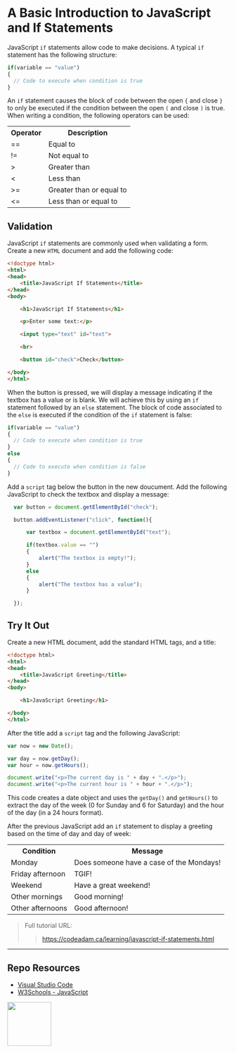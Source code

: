 # A Basic Introduction to JavaScript and If Statements

JavaScript `if` statements allow code to make decisions. A typical `if` statement has the following structure:

```javascript
if(variable == "value")
{
  // Code to execute when condition is true
}
```

An `if` statement causes the block of code between the open `{` and close `}` to only be executed if the condition between the open `(` and close `)` is true. When writing a condition, the following operators can be used:

<table>
<tr><th>Operator</th><th>Description</th></tr>
<tr><td>==</td><td>Equal to</td></tr>
<tr><td>!=</td><td>Not equal to</td></tr>
<tr><td>&gt;</td><td>Greater than</td></tr>
<tr><td>&lt;</td><td>Less than</td></tr>
<tr><td>&gt;=</td><td>Greater than or equal to</td></tr>
<tr><td>&lt;=</td><td>Less than or equal to</td></tr>
</table>

## Validation

JavaScript `if` statements are commonly used when validating a form. Create a new `HTML` document and add the following code:

```html
<!doctype html>
<html>
<head>
    <title>JavaScript If Statements</title>
</head>
<body>

    <h1>JavaScript If Statements</h1>

    <p>Enter some text:</p>

    <input type="text" id="text">

    <br>

    <button id="check">Check</button>

</body>
</html>
```

When the button is pressed, we will display a message indicating if the textbox has a value or is blank. We will achieve this by using an `if` statement followed by an `else` statement. The block of code associated to the `else` is executed if the condition of the `if` statement is false:

```javascript
if(variable == "value")
{
  // Code to execute when condition is true
}
else
{
  // Code to execute when condition is false
}
```

Add a `script` tag below the button in the new doucument. Add the following JavaScript to check the textbox and display a message:

```javascript
  var button = document.getElementById("check");

  button.addEventListener("click", function(){

      var textbox = document.getElementById("text");

      if(textbox.value == "")
      {
          alert("The textbox is empty!");
      }
      else
      {
          alert("The textbox has a value");
      }

  });
```

## Try It Out

Create a new HTML document, add the standard HTML tags, and a title:

```html
<!doctype html>
<html>
<head>
    <title>JavaScript Greeting</title>
</head>
<body>

    <h1>JavaScript Greeting</h1>

</body>
</html>
```

After the title add a `script` tag and the following JavaScript:

```javascript
var now = new Date();

var day = now.getDay();
var hour = now.getHours();

document.write("<p>The current day is " + day + ".</p>");
document.write("<p>The current hour is " + hour + ".</p>");
```

This code creates a date object and uses the `getDay()` and `getHours()` to extract the day of the week (0 for Sunday and 6 for Saturday) and the hour of the day (in a 24 hours format). 

After the previous JavaScript add an `if` statement to display a greeting based on the time of day and day of week:

<table>
<tr><th>Condition</th><th>Message</th></tr>
<tr><td>Monday</td><td>Does someone have a case of the Mondays!</td></tr>
<tr><td>Friday afternoon</td><td>TGIF!</td></tr>
<tr><td>Weekend</td><td>Have a great weekend!</td></tr>
<tr><td>Other mornings</td><td>Good morning!</td></tr>
<tr><td>Other afternoons</td><td>Good afternoon!</td></tr>
</table>

> Full tutorial URL:
> > https://codeadam.ca/learning/javascript-if-statements.html

***

## Repo Resources

* [Visual Studio Code](https://code.visualstudio.com/)
* [W3Schools - JavaScript](https://www.w3schools.com/js/)

<a href="https://codeadam.ca">
<img src="https://codeadam.ca/images/code-block.png" width="100">
</a>

